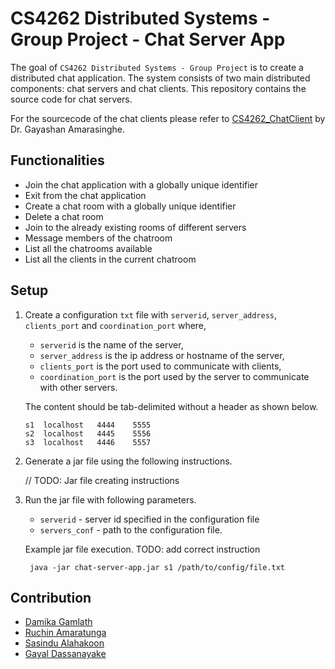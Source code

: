 # CS4262 Distributed Systems - Group Project - Chat Server App

The goal of `CS4262 Distributed Systems - Group Project` is to create a distributed chat application.
The system consists of two main distributed components: chat servers and chat clients.
This repository contains the source code for chat servers.

For the sourcecode of the chat clients please refer to [
CS4262_ChatClient](https://github.com/GayashanNA/CS4262_ChatClient) by Dr. Gayashan Amarasinghe.

## Functionalities

- Join the chat application with a globally unique identifier
- Exit from the chat application
- Create a chat room with a globally unique identifier
- Delete a chat room
- Join to the already existing rooms of different servers
- Message members of the chatroom
- List all the chatrooms available
- List all the clients in the current chatroom

## Setup

1. Create a configuration `txt` file with `serverid`, `server_address`, `clients_port` and `coordination_port` where,
   - `serverid` is the name of the server,
   - `server_address` is the ip address or hostname of the server,
   - `clients_port` is the port used to communicate with clients,
   - `coordination_port` is the port used by the server to communicate with other servers.

    The content should be tab-delimited without a header as shown below.
    ```text
    s1	localhost	4444	5555
    s2	localhost	4445	5556
    s3	localhost	4446	5557
    ```
2. Generate a jar file using the following instructions.

    // TODO: Jar file creating instructions

3. Run the jar file with following parameters.
   - `serverid` - server id specified in the configuration file
   - `servers_conf` - path to the configuration file.
   
   Example jar file execution.
    TODO: add correct instruction
   ```shell
    java -jar chat-server-app.jar s1 /path/to/config/file.txt
   ```
## Contribution

- [Damika Gamlath](https://github.com/damikag)
- [Ruchin Amaratunga](https://github.com/ruchinamaratunga)
- [Sasindu Alahakoon](https://github.com/SasinduDilshara)
- [Gayal Dassanayake](https://github.com/gayaldassanayake)
